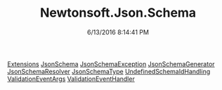 ﻿---
title: Newtonsoft.Json.Schema
date: 6/13/2016 8:14:41 PM
---

[Extensions](T-Newtonsoft.Json.Schema.Extensions.html)
[JsonSchema](T-Newtonsoft.Json.Schema.JsonSchema.html)
[JsonSchemaException](T-Newtonsoft.Json.Schema.JsonSchemaException.html)
[JsonSchemaGenerator](T-Newtonsoft.Json.Schema.JsonSchemaGenerator.html)
[JsonSchemaResolver](T-Newtonsoft.Json.Schema.JsonSchemaResolver.html)
[JsonSchemaType](T-Newtonsoft.Json.Schema.JsonSchemaType.html)
[UndefinedSchemaIdHandling](T-Newtonsoft.Json.Schema.UndefinedSchemaIdHandling.html)
[ValidationEventArgs](T-Newtonsoft.Json.Schema.ValidationEventArgs.html)
[ValidationEventHandler](T-Newtonsoft.Json.Schema.ValidationEventHandler.html)
